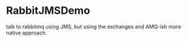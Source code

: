 # RabbitJMSDemo

talk to rabbitmq using JMS, but using the exchanges and AMQ-ish more native approach.